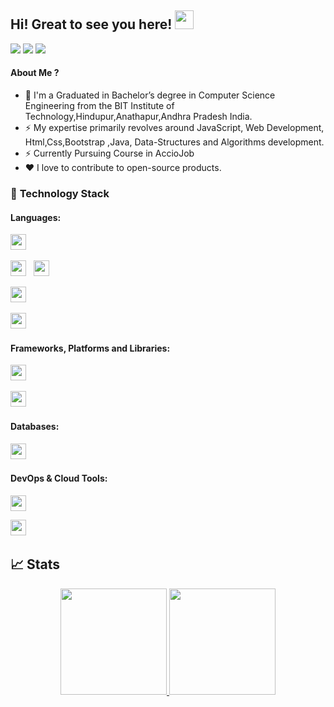 

## Hi! Great to see you here! <img src="https://raw.githubusercontent.com/aemmadi/aemmadi/master/wave.gif" width="30px" height="30px">


<a href="https://www.linkedin.com/in/guru-murthi-m-357506b6/"><img src="https://img.shields.io/badge/linkedin-%230077B5.svg?style=for-the-badge&logo=linkedin&logoColor=white"></a>
<a href="mailto:guru13041997@gmail.com"><img src="https://img.shields.io/badge/Gmail-D14836?style=for-the-badge&logo=gmail&logoColor=white"></a>
<a href="https://drive.google.com/file/d/1Bao49eHCb25uuG_mN-WkP7OGist__ZrE/view"><img src="https://img.shields.io/badge/Resume-%23000000.svg?style=for-the-badge&logo=firefox&logoColor=#FF7139"/></a>





#### About Me ?

- 🏫 I'm a 
Graduated in Bachelor’s degree in Computer Science Engineering from the BIT Institute of
Technology,Hindupur,Anathapur,Andhra Pradesh India.
- ⚡️ My expertise primarily revolves around JavaScript, Web Development,  Html,Css,Bootstrap ,Java, Data-Structures and Algorithms development.
- ⚡️ Currently Pursuing Course in AccioJob
- ♥️ I love to contribute to open-source products.


### 🔭 **Technology Stack**

#### **Languages**:

<img height=25 src="https://img.shields.io/badge/javascript-%23323330.svg?style=for-the-badge&logo=javascript&logoColor=%23F7DF1E">&nbsp;&nbsp;


<img height=25 src="https://img.shields.io/badge/css3-%231572B6.svg?style=for-the-badge&logo=css3&logoColor=white">&nbsp;&nbsp;
<img height=25 src="https://img.shields.io/badge/html5-%23E34F26.svg?style=for-the-badge&logo=html5&logoColor=white">&nbsp;&nbsp;

<img height=25 src="https://img.shields.io/badge/Java-%2320232a.svg?style=for-the-badge&logo=java&logoColor=%2361DAFB">&nbsp;&nbsp;



<img height=25 src="https://img.shields.io/badge/Data-Structures and Algorithms-%23404d59.svg?style=for-the-badge&logo=Data-Structures and Algorithms&logoColor=%2361DAFB">&nbsp;&nbsp;


#### **Frameworks, Platforms and Libraries**:


<img height=25 src="https://img.shields.io/badge/react-%2320232a.svg?style=for-the-badge&logo=react&logoColor=%2361DAFB">&nbsp;&nbsp;



<img height=25 src="https://img.shields.io/badge/bootstrap-%23404d59.svg?style=for-the-badge&logo=bootstrap&logoColor=%2361DAFB">&nbsp;&nbsp;


#### **Databases**:


<img height=25 src="https://img.shields.io/badge/mysql-%23316192.svg?style=for-the-badge&logo=mysql&logoColor=white">&nbsp;&nbsp;

#### **DevOps & Cloud Tools**:


<img height=25 src="https://img.shields.io/badge/git-%23F05033.svg?style=for-the-badge&logo=git&logoColor=white">

<img height=25 src="https://img.shields.io/badge/netlify-%23000000.svg?style=for-the-badge&logo=netlify&logoColor=#00C7B7">&nbsp;&nbsp;


## 📈 Stats
<p align="center">
<a href="https://github.com/gurumurthi97">
  <img height="170em" src="https://github-readme-stats-eight-theta.vercel.app/api?username=gurumurthi97&show_icons=true&theme=algolia&include_all_commits=true&count_private=true"/>
  <img height="170em" src="https://github-readme-stats-eight-theta.vercel.app/api/top-langs/?username=gurumurthi97&layout=compact&langs_count=8&theme=algolia"/>
</a>
</p>
